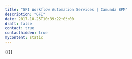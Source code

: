 ```yaml
---
title: "GFI Workflow Automation Services | Camunda BPM"
description: "GFI"
date: 2017-10-25T10:39:22+02:00
draft: false
contact: true
contacthidden: true
mycontent: static
---
```

{{<partner-single
company="GFI"
type="si"
website="https://gfi.world/fr-en/"
countrycode="FR"
city="Saint-Ouen"
description="With +19000 employees, 1 395 M€ revenue 2018 and a presence in 20 countries, Gfi Informatique is a major player in value-added IT services and Software and one of the top 10 IT services company on the french market. The Group occupies a unique strategic position between global operators and niche providers. With its profile as a multispecialist, it provides its customers with local service, combined with sector-based organisation and industrial quality solutions."
siregion="latam,emea,emea,apac"
level="basic"
logo="//images.ctfassets.net/vpidbgnakfvf/52jHUkdwgxoANkZ1tN4efP/06c3b23577642a5d1a17530c2f841c30/gfi_logo.png">}}